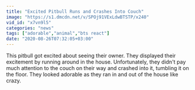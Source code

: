 ```yaml
---
title: "Excited Pitbull Runs and Crashes Into Couch"
image: "https://s1.dmcdn.net/v/SPOj91VExLdwBTSTP/x240"
vid_id: "x7vn9l5"
categories: "news"
tags: ["adorable","animal","bts react"]
date: "2020-08-26T07:32:05+03:00"
---
```

This pitbull got excited about seeing their owner. They displayed their excitement by running around in the house. Unfortunately, they didn't pay much attention to the couch on their way and crashed into it, tumbling it on the floor. They looked adorable as they ran in and out of the house like crazy.
